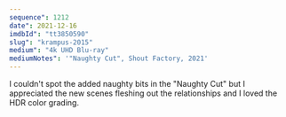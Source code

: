```yaml
---
sequence": 1212
date": 2021-12-16
imdbId": "tt3850590"
slug": "krampus-2015"
medium": "4k UHD Blu-ray"
mediumNotes": '"Naughty Cut", Shout Factory, 2021'
---
```


I couldn't spot the added naughty bits in the "Naughty Cut" but I appreciated the new scenes fleshing out the relationships and I loved the HDR color grading.

